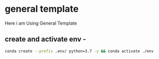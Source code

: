 # general template 
 Here i am Using General Template 

 ## create and activate env -
 ```bash
 conda create --prefix .env/ python=3.7 -y && conda activate ./env
 ```
 